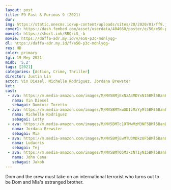 ```yaml
---
layout: post
title: F9 Fast & Furious 9 (2021)
dur: 
img: https://static.onecms.io/wp-content/uploads/sites/20/2020/01/ff9.jpg
cover1: https://dash.fembed.com/asset/userdata/404660/poster/e/50/e50-p3c-mdnlyqg-.png?v=1654223901
movie1: https://short.ink/RRQriS_-b
movie: https://daffa-adr.my.id/v/e50-p3c-mdnlyqg-
dl: https://daffa-adr.my.id/f/e50-p3c-mdnlyqg-
res: HD
color: primary
tgl: 19 Mey 2021
midb: '5,2'
tags: [2021]
categories: [Action, Crime, Thriller]
director: Justin Lin
actor: Vin Diesel, Michelle Rodriguez, Jordana Brewster
ket: 
cast:
 - ava: https://m.media-amazon.com/images/M/MV5BMjExNzA4MDYxN15BMl5BanBnXkFtZTcwOTI1MDAxOQ@@._V1_QL75_UX140_CR0,4,140,140_.jpg
   nama: Vin Diesel
   sebagai: Dominic Toretto
 - ava: https://m.media-amazon.com/images/M/MV5BMTkwODIzMzYyMl5BMl5BanBnXkFtZTYwNzAyNjAz._V1_QL75_UX140_CR0,12,140,140_.jpg
   nama: Michelle Rodriguez
   sebagai: Letty
 - ava: https://m.media-amazon.com/images/M/MV5BMTc1OTMwMzM3NF5BMl5BanBnXkFtZTgwMTM5MzIyODE@._V1_QL75_UX140_CR0,12,140,140_.jpg
   nama: Jordana Brewster
   sebagai: Mia
 - ava: https://m.media-amazon.com/images/M/MV5BMjEwMTU3MDkzOF5BMl5BanBnXkFtZTcwNzc2NjM5MQ@@._V1_QL75_UX140_CR0,13,140,140_.jpg
   nama: Ludacris
   sebagai: Tej
 - ava: https://m.media-amazon.com/images/M/MV5BMTQ5MzkzNTIyN15BMl5BanBnXkFtZTYwNzUzOTA2._V1_QL75_UX140_CR0,12,140,140_.jpg
   nama: John Cena
   sebagai: Jakob
---
```


Dom and the crew must take on an international terrorist who turns out to be Dom and Mia's estranged brother.
